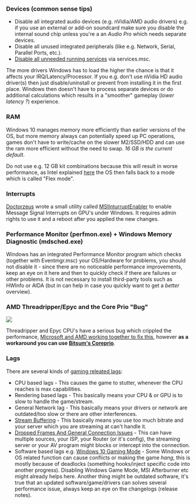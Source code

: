 ### Devices (common sense tips)

* Disable all integrated audio devices (e.g. nVidia/AMD audio drivers) e.g. if you use an external or add-on soundcard make sure you disable the internal sound chip unless you're a an _Audio Pro_ which needs separate devices. 
* Disable all unused integrated peripherals (like e.g. Network, Serial, Parallel Ports, etc.).
* [Disable all unneeded running services](http://www.blackviper.com/service-configurations/black-vipers-windows-10-service-configurations/) via services.msc.

The more drivers Windows has to load the higher the chance is that it affects your IRQ/Latency/Processor. If you e.g. don't use nVidia HD audio driver(s) then just disable/uninstall or prevent from installing it in the first place. Windows then doesn't have to process separate devices or do additional calculations which results in a "smoother" gameplay (_lower latency ?_) experience. 


### RAM

Windows 10 manages memory more efficiently than earlier versions of the OS, but more memory always can potentially speed up PC operations, games don't have to write/cache on the slower M2/SSD/HDD and can use the ram more efficient without the need to swap. _16 GB is the current default_. 

Do not use e.g. 12 GB kit combinations because this will result in worse performance, as Intel explained [here](https://www.intel.com/content/www/us/en/support/articles/000005657/boards-and-kits.html#flex) the OS then falls back to a mode which is called "Flex mode".


### Interrupts

[Doctorzeus](https://forums.guru3d.com/members/doctorzeus.275790/) wrote a small utility called [MSIInturruptEnabler](https://github.com/TechtonicSoftware/MSIInturruptEnabler) to enable Message Signal Interrupts on GPU's under Windows. It requires admin rights to use it and a reboot after you applied the new changes.


### Performance Monitor (perfmon.exe) + Windows Memory Diagnostic (mdsched.exe)

Windows has an integrated Performance Monitor program which checks (together with Eventmgr.msc) your OS/Hardware for problems, you should not disable it - since there are no noticeable performance improvements, keep an eye on it here and then to quickly check if there are failures or other problems. It is not necessary to install third-party tools such as HWInfo or AIDA (but in can help in case you quickly want to get a _better_ overview).


### AMD Threadripper/Epyc and the Core Prio "Bug"

![](https://i.imgur.com/S04e1bp.png=250x250)

Threadripper and Epyc CPU's have a serious bug which crippled the performance, [Microsoft and AMD working together to fix this](https://community.amd.com/community/gaming/blog/2018/10/05/previewing-dynamic-local-mode-for-the-amd-ryzen-threadripper-wx-series-processors), however **as a workaround you can use [Bitsum's Coreprio](https://bitsum.com/portfolio/coreprio/)**.


### Lags
There are several kinds of [gaming releated lags](https://en.wikipedia.org/wiki/Input_lag):
- CPU based lags - This causes the game to stutter, whenever the CPU reaches is max capabilities.
- Rendering based lags - This basically means your CPU & or GPU is to slow to handle the game/stream.
- General Network lag - This basically means your drivers or network are outdated/too slow or there are other interferences.
- [Stream Buffering](https://obsproject.com/wiki/Stream-Buffering-Issues) - This basically means you use too much bitrate and your server which you are streaming at can't handle it. 
- [Dropped Frames And General Connection Issues](https://obsproject.com/wiki/Dropped-Frames-and-General-Connection-Issues) - This can have multiple sources, your ISP, your Router (or it's config), the streaming server or your AV program might blocks or intercept into the connection.
- Software based lags e.g. [Windows 10 Gaming Mode](https://obsproject.com/wiki/How-to-disable-Windows-10-Gaming-Features) - Some Windows or OS related function can cause conflicts or making the game _hang_, this is mostly because of deadlocks (something hooks/inject specific code into another progress). Disabling Windows Game Mode, MSI Afterburner etc might already helps here. Another thing might be outdated software, it's true that an updated software/game/drivers can solves several performance issue, always keep an eye on the changelogs (release notes).
